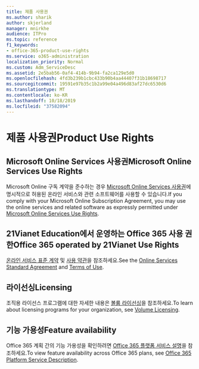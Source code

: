 ```yaml
---
title: 제품 사용권
ms.author: sharik
author: skjerland
manager: mnirkhe
audience: ITPro
ms.topic: reference
f1_keywords:
- office-365-product-use-rights
ms.service: o365-administration
localization_priority: Normal
ms.custom: Adm_ServiceDesc
ms.assetid: 2e5bab56-0af4-414b-9b94-fa2ca129e5d0
ms.openlocfilehash: 4fd3b239b1cbc433b90b4aa44407f31b18698717
ms.sourcegitcommit: 19591e97b35c1b2a99e04a496d83af27dc6530d6
ms.translationtype: MT
ms.contentlocale: ko-KR
ms.lasthandoff: 10/18/2019
ms.locfileid: "37582094"
---
```

# <a name="product-use-rights"></a><span data-ttu-id="8e178-102">제품 사용권</span><span class="sxs-lookup"><span data-stu-id="8e178-102">Product Use Rights</span></span>

## <a name="microsoft-online-services-use-rights"></a><span data-ttu-id="8e178-103">Microsoft Online Services 사용권</span><span class="sxs-lookup"><span data-stu-id="8e178-103">Microsoft Online Services Use Rights</span></span>

<span data-ttu-id="8e178-104">Microsoft Online 구독 계약을 준수하는 경우 [Microsoft Online Services 사용권](http://www.microsoftvolumelicensing.com/DocumentSearch.aspx?Mode=3&DocumentTypeId=37&ShowArchived=true)에 명시적으로 허용된 온라인 서비스와 관련 소프트웨어를 사용할 수 있습니다.</span><span class="sxs-lookup"><span data-stu-id="8e178-104">If you comply with your Microsoft Online Subscription Agreement, you may use the online services and related software as expressly permitted under [Microsoft Online Services Use Rights](http://www.microsoftvolumelicensing.com/DocumentSearch.aspx?Mode=3&DocumentTypeId=37&ShowArchived=true).</span></span>
  
## <a name="office-365-operated-by-21vianet-use-rights"></a><span data-ttu-id="8e178-105">21Vianet Education에서 운영하는 Office 365 사용 권한</span><span class="sxs-lookup"><span data-stu-id="8e178-105">Office 365 operated by 21Vianet Use Rights</span></span>

<span data-ttu-id="8e178-106">[온라인 서비스 표준 계약](http://www.21vbluecloud.com/office365/O365-AgreeWebDir/) 및 [사용 약관](http://www.21vbluecloud.com/office365/O365-TOU/)을 참조하세요.</span><span class="sxs-lookup"><span data-stu-id="8e178-106">See the [Online Services Standard Agreement](http://www.21vbluecloud.com/office365/O365-AgreeWebDir/) and [Terms of Use](http://www.21vbluecloud.com/office365/O365-TOU/).</span></span>
  
## <a name="licensing"></a><span data-ttu-id="8e178-107">라이선싱</span><span class="sxs-lookup"><span data-stu-id="8e178-107">Licensing</span></span>

<span data-ttu-id="8e178-108">조직용 라이선스 프로그램에 대한 자세한 내용은 [볼륨 라이선싱](https://go.microsoft.com/fwlink/?LinkId=393693)을 참조하세요.</span><span class="sxs-lookup"><span data-stu-id="8e178-108">To learn about licensing programs for your organization, see [Volume Licensing](https://go.microsoft.com/fwlink/?LinkId=393693).</span></span>
  
## <a name="feature-availability"></a><span data-ttu-id="8e178-109">기능 가용성</span><span class="sxs-lookup"><span data-stu-id="8e178-109">Feature availability</span></span>

<span data-ttu-id="8e178-110">Office 365 계획 간의 기능 가용성을 확인하려면 [Office 365 플랫폼 서비스 설명](office-365-platform-service-description.md)을 참조하세요.</span><span class="sxs-lookup"><span data-stu-id="8e178-110">To view feature availability across Office 365 plans, see [Office 365 Platform Service Description](office-365-platform-service-description.md).</span></span>
  

